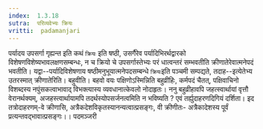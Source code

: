 ```yaml
---
index:  1.3.18
sutra:  परिव्यवेभ्यः क्रियः
vritti:  padamanjari
---
```


पर्यादय उपसर्गा गृह्यन्त इति कथं `क्रियः` इति षष्ठी, उसर्गैरेव पर्यादिभिरर्थद्वारको विशेषणविशेष्यभावलक्षणसम्बन्धः, न च क्रियो चे उपसर्गास्तेभ्यः परं धात्वन्तरं सम्भवतीति क्रीणातेरेवात्मनेपदं भवतीति। यद्वा--पर्यादिविशेषणाय षष्ठीमनुभूयात्मनेपदसम्बन्धे `क्रियः`इति पञ्चमी सम्पद्यते, तदाह--इत्येतेभ्य उतरस्मात् क्रीणातेरिति।
बहुवीति। बहवो वयः पक्षिणोऽस्मिन्निति बहुव्रीहिः, कर्मपदं चैतत्, पक्षिवाचिनो विशब्दस्य नपुंसकत्वाभावाद् विभक्त्यास्य व्यवधानात्केवलो नोदाहृतः। ननु बहुव्रीहावपि जहत्स्वार्थायां वृत्तौ वेरानर्थक्यम्, अजहस्त्वार्थायामपि तदर्थस्योपसर्जनत्वमिति न भविष्यति ? एवं तर्ह्युदाहरणदिगियं दर्शिता। इद तत्रोदाहरणम्-वे क्रीणासि, अत्रैकदेशविकृतस्यानन्यत्वात्प्रसङ्गः, वी क्रीणीतः- अत्रैकादेशस्य पूर्वं प्रत्यन्तवद्भावात्प्रसङ्गः।।
पदमञ्जरी
